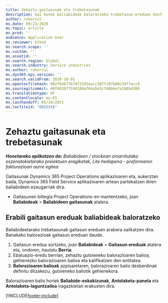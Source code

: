 ```yaml
---
title: Zehaztu gaitasunak eta trebetasunak
description: Gai honek baliabideak baloratzeko trebetasun-ereduen konfigurazioari buruzko informazioa ematen du.
author: ruhercul
ms.date: 09/23/2020
ms.topic: article
ms.prod: ''
audience: Application User
ms.reviewer: kfend
ms.search.scope: ''
ms.custom: ''
ms.assetid: ''
ms.search.region: Global
ms.search.industry: Service industries
ms.author: ruhercul
ms.dyn365.ops.version: ''
ms.search.validFrom: 2020-10-01
ms.openlocfilehash: 982f64677b74f2195eacc287fc07b80c34f7acc0
ms.sourcegitcommit: 40f68387f594180af64a5e5c748b6efa188bd300
ms.translationtype: HT
ms.contentlocale: eu-ES
ms.lasthandoff: 05/10/2021
ms.locfileid: "6015316"
---
```

# <a name="define-skills-and-proficiencies"></a>Zehaztu gaitasunak eta trebetasunak

_**Honetarako aplikatzen da:** Baliabideen / stockean oinarritutako eszenatokietarako proiektuen eragiketak, Lite hedapena - proformaren fakturazioari aurre egitea_

Gaitasunak Dynamics 365 Project Operations aplikazioaren eta, aukerztan bada, Dynamics 365 Field Service aplikazioaren artean partekatzen diren baliabideen ezaugarriak dira. 

- Gaitasunen biltegia Project Operations-en mantentzeko, joan **Baliabideak** \> **Baliabideen gaitasunak** atalera. 

## <a name="use-proficiency-models-to-rate-resources"></a>Erabili gaitasun ereduak baliabideak baloratzeko

Baliabideetarako trebetasunak gaitasun ereduen arabera sailkatzen dira. Banakako balorazioak gaitasun ereduan daude. 

1. Gaitasun eredua sortzeko, joan **Baliabideak** \> **Gaitasun ereduak** atalera eta, ondoren, hautatu **Berria**.
2. Ebaluazio-eredu berrian, zehaztu gutxieneko balorazioaren balioa, gehienezko balorazioaren balioa eta kalifikatzen den entitatea.
3. **Balorazioaren balioak** azpisaretaren, balorazioaren balio desberdinak definitu ditzakezu, gutxieneko baliotik gehienekora.


Balorazioaren balio horiek **Baliabide-eskakizunak**, **Antolaketa-panela** eta **Antolaketa-laguntzailea** iragazkietan erakusten dira.


[!INCLUDE[footer-include](../includes/footer-banner.md)]